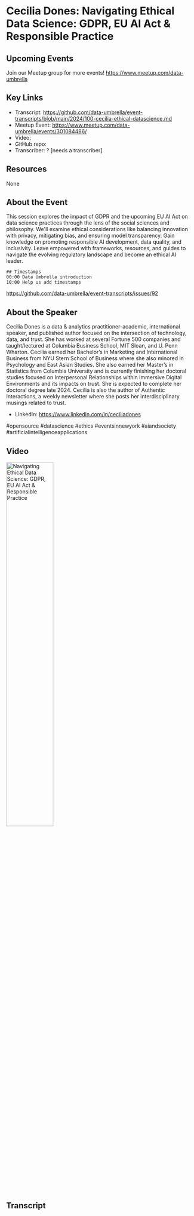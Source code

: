 # Cecilia Dones: Navigating Ethical Data Science: GDPR, EU AI Act & Responsible Practice

## Upcoming Events
Join our Meetup group for more events!
https://www.meetup.com/data-umbrella

## Key Links
- Transcript: https://github.com/data-umbrella/event-transcripts/blob/main/2024/100-cecilia-ethical-datascience.md
- Meetup Event: https://www.meetup.com/data-umbrella/events/301084486/
- Video: 
- GitHub repo:
- Transcriber:  ? [needs a transcriber]

## Resources
None


## About the Event
This session explores the impact of GDPR and the upcoming EU AI Act on data science practices through the lens of the social sciences and philosophy. We'll examine ethical considerations like balancing innovation with privacy, mitigating bias, and ensuring model transparency. Gain knowledge on promoting responsible AI development, data quality, and inclusivity. Leave empowered with frameworks, resources, and guides to navigate the evolving regulatory landscape and become an ethical AI leader.

```
## Timestamps
00:00 Data Umbrella introduction
10:00 Help us add timestamps
```

https://github.com/data-umbrella/event-transcripts/issues/92

## About the Speaker
Cecilia Dones is a data & analytics practitioner-academic, international speaker, and published author focused on the intersection of technology, data, and trust. She has worked at several Fortune 500 companies and taught/lectured at Columbia Business School, MIT Sloan, and U. Penn Wharton. Cecilia earned her Bachelor’s in Marketing and International Business from NYU Stern School of Business where she also minored in Psychology and East Asian Studies. She also earned her Master’s in Statistics from Columbia University and is currently finishing her doctoral studies focused on Interpersonal Relationships within Immersive Digital Environments and its impacts on trust. She is expected to complete her doctoral degree late 2024. Cecilia is also the author of Authentic Interactions, a weekly newsletter where she posts her interdisciplinary musings related to trust.

- LinkedIn: https://www.linkedin.com/in/ceciliadones

#opensource #datascience #ethics #eventsinnewyork #aiandsociety #artificialintelligenceapplications

## Video
<a href="http://www.youtube.com/watch?feature=player_embedded&v=bNIyGH91q_8" target="_blank"><img src="http://img.youtube.com/vi/bNIyGH91q_8/0.jpg"
alt="Navigating Ethical Data Science: GDPR, EU AI Act & Responsible Practice" width="50%" /></a>


## Transcript

